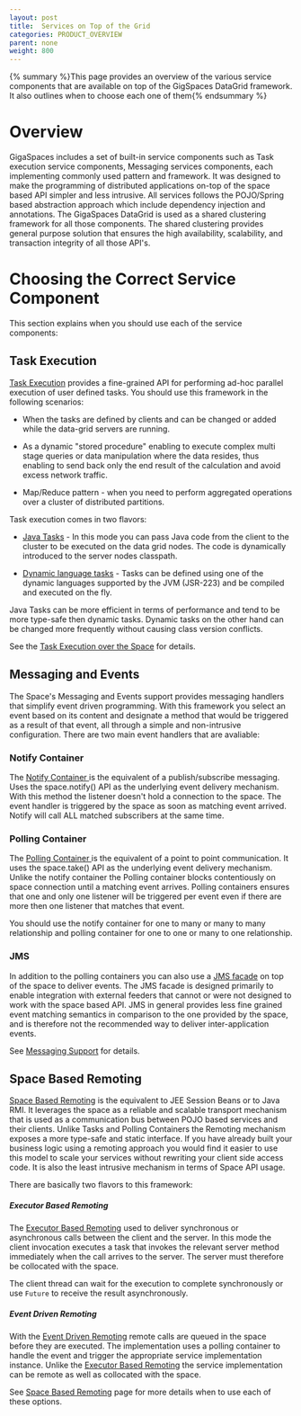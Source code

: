 ```yaml
---
layout: post
title:  Services on Top of the Grid
categories: PRODUCT_OVERVIEW
parent: none
weight: 800
---
```




{% summary   %}This page provides an overview of the various service components that are available on top of the GigSpaces DataGrid framework. It also outlines when to choose each one of them{% endsummary %}

# Overview

GigaSpaces includes a set of built-in service components such as Task execution service components, Messaging services components, each implementing commonly used pattern and framework. It was designed to make the programming of distributed applications on-top of the space based API simpler and less intrusive.  All services follows the POJO/Spring based abstraction approach which include dependency injection and annotations. The GigaSpaces DataGrid is used as a shared clustering framework for all those components. The shared clustering provides general purpose solution that ensures the high availability, scalability, and transaction integrity of all those API's.

# Choosing the Correct Service Component

This section explains when you should use each of the service components:

## Task Execution

[Task Execution]({%currentjavaurl%}/task-execution-over-the-space.html) provides a fine-grained API for performing ad-hoc parallel execution of user defined tasks. You should use this framework in the following scenarios:

- When the tasks are defined by clients and can be changed or added while the data-grid servers are running.

- As a dynamic "stored procedure" enabling to execute complex multi stage queries or data manipulation where the data resides, thus enabling to send back only the end result of the calculation and avoid excess network traffic.

- Map/Reduce pattern - when you need to perform aggregated operations over a cluster of distributed partitions.

Task execution comes in two flavors:

- [Java Tasks]({%currentjavaurl%}/task-execution-over-the-space.html) - In this mode you can pass Java code from the client to the cluster to be executed on the data grid nodes. The code is dynamically introduced to the server nodes classpath.

- [Dynamic language tasks]({%currentjavaurl%}/dynamic-language-tasks.html) - Tasks can be defined using one of the dynamic languages supported by the JVM (JSR-223) and be compiled and executed on the fly.

Java Tasks can be more efficient in terms of performance and tend to be more type-safe then dynamic tasks. Dynamic tasks on the other hand can be changed more frequently without causing class version conflicts.

See the [Task Execution over the Space]({%currentjavaurl%}/task-execution-over-the-space.html) for details.

## Messaging and Events

The Space's Messaging and Events support provides messaging handlers that simplify event driven programming. With this framework you select an event based on its content and designate a method that would be triggered as a result of that event, all through a simple and non-intrusive configuration. There are two main event handlers that are avaliable:

### Notify Container

The [Notify Container ]({%currentjavaurl%}/notify-container.html ) is the equivalent of a publish/subscribe messaging. Uses the space.notify() API as the underlying event delivery mechanism. With this method the listener doesn't hold a connection to the space. The event handler is triggered by the space as soon as matching event arrived. Notify will call ALL matched subscribers at the same time.

### Polling Container

The [Polling Container ]({%currentjavaurl%}/polling-container.html ) is the equivalent of a point to point communication. It uses the space.take() API as the underlying event delivery mechanism. Unlike the notify container the Polling container blocks contentiously on space connection until a matching event arrives. Polling containers ensures that one and only one listener will be triggered per event even if there are more then one listener that matches that event.

You should use the notify container for one to many or many to many relationship and polling container for one to one or many to one relationship.

### JMS

In addition to the polling containers you can also use a [JMS facade]({%currentjavaurl%}/jms-api-support.html) on top of the space to deliver events. The JMS facade is designed primarily to enable integration with external feeders that cannot or were not designed to work with the space based API. JMS in general provides less fine grained event matching semantics in comparison to the one provided by the space, and is therefore not the recommended way to deliver inter-application events.

See [Messaging Support]({%currentjavaurl%}/messaging-support.html) for details.

## Space Based Remoting

[Space Based Remoting]({%currentjavaurl%}/space-based-remoting.html) is the equivalent to JEE Session Beans or to Java RMI. It leverages the space as a reliable and scalable transport mechanism that is used as a communication bus between POJO based services and their clients. Unlike Tasks and Polling Containers the Remoting mechanism exposes a more type-safe and static interface. If you have already built your business logic using a remoting approach you would find it easier to use this model to scale your services without rewriting your client side access code. It is also the least intrusive mechanism in terms of Space API usage.

There are basically two flavors to this framework:

##### Executor Based Remoting

The [Executor Based Remoting]({%currentjavaurl%}/executor-based-remoting.html) used to deliver synchronous or asynchronous calls between the client and the server. In this mode the client invocation executes a task that invokes the relevant server method immediately when the call arrives to the server. The server must therefore be collocated with the space.

The client thread can wait for the execution to complete synchronously or use `Future` to receive the result asynchronously.

##### Event Driven Remoting

With the [Event Driven Remoting]({%currentjavaurl%}/event-driven-remoting.html) remote calls are queued in the space before they are executed. The implementation uses a polling container to handle the event and trigger the appropriate service implementation instance. Unlike the [Executor Based Remoting]({%currentjavaurl%}/executor-based-remoting.html) the service implementation can be remote as well as collocated with the space.

See [Space Based Remoting]({%currentjavaurl%}/space-based-remoting.html) page for more details when to use each of these options.

